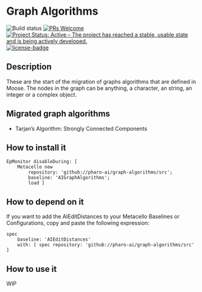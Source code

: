 # Graph Algorithms

![Build status](https://github.com/pharo-ai/edit-distances/actions/workflows/ci.yml/badge.svg)
[![PRs Welcome](https://img.shields.io/badge/PRs-welcome-brightgreen.svg?style=flat-square)](http://makeapullrequest.com)
[![Project Status: Active – The project has reached a stable, usable state and is being actively developed.](http://www.repostatus.org/badges/latest/active.svg)](http://www.repostatus.org/#active)
[![license-badge](https://img.shields.io/badge/license-MIT-blue.svg)](https://img.shields.io/badge/license-MIT-blue.svg)

## Description

These are the start of the migration of graphs algorithms that are defined in Moose.
The nodes in the graph can be anything, a character, an string, an integer or a complex object.

## Migrated graph algorithms

  - Tarjan’s Algorithm: Strongly Connected Components

## How to install it

[//]: # (pi)
```smalltalk
EpMonitor disableDuring: [
	Metacello new
		repository: 'github://pharo-ai/graph-algorithms/src';
		baseline: 'AIGraphAlgorithms';
		load ]
```

## How to depend on it

If you want to add the AIEditDistances to your Metacello Baselines or Configurations, copy and paste the following expression:
```smalltalk
spec
	baseline: 'AIEditDistances' 
	with: [ spec repository: 'github://pharo-ai/graph-algorithms/src' ]
```

## How to use it

WIP
